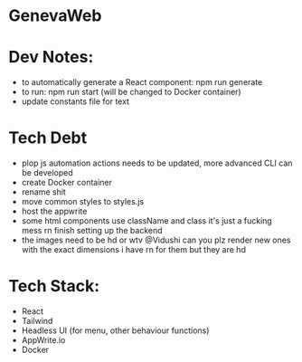 # GenevaWeb



# Dev Notes: 
- to automatically generate a React component: npm run generate 
- to run: npm run start (will be changed to Docker container) 
- update constants file for text 


# Tech Debt 
- plop js automation actions needs to be updated, more advanced CLI can be developed 
- create Docker container 
- rename shit 
- move common styles to styles.js 
- host the appwrite 
- some html components use className and class
it's just a fucking mess rn 
finish setting up the backend 
- the images need to be hd or wtv @Vidushi can you plz render new ones with the exact dimensions i have rn for them but they are hd 


# Tech Stack: 
- React 
- Tailwind  
- Headless UI (for menu, other behaviour functions) 
- AppWrite.io 
- Docker 

